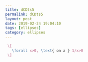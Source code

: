 ```yaml
---
title: dCDts5
permalink: dCDts5
layout: post
date: 2019-02-24 19:04:10
tags: [ellipses]
category: ellipses
---
```


```latex
 \[
   \forall x>0, \text{ on a } 1/x>0
 \]
```